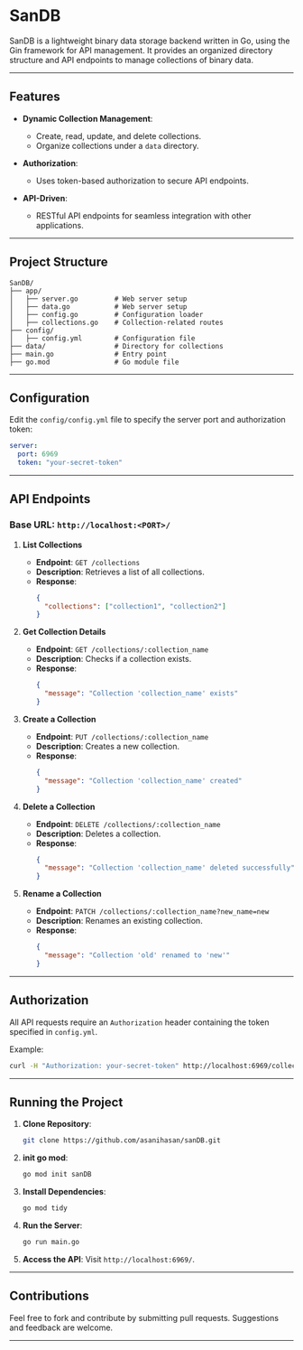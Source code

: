 # SanDB

SanDB is a lightweight binary data storage backend written in Go, using the Gin framework for API management. It provides an organized directory structure and API endpoints to manage collections of binary data.

---

## Features

- **Dynamic Collection Management**:

  - Create, read, update, and delete collections.
  - Organize collections under a `data` directory.

- **Authorization**:

  - Uses token-based authorization to secure API endpoints.

- **API-Driven**:
  - RESTful API endpoints for seamless integration with other applications.

---

## Project Structure

```
SanDB/
├── app/
│   ├── server.go         # Web server setup
│   ├── data.go           # Web server setup
│   ├── config.go         # Configuration loader
│   ├── collections.go    # Collection-related routes
├── config/
│   ├── config.yml        # Configuration file
├── data/                 # Directory for collections
├── main.go               # Entry point
├── go.mod                # Go module file
```

---

## Configuration

Edit the `config/config.yml` file to specify the server port and authorization token:

```yaml
server:
  port: 6969
  token: "your-secret-token"
```

---

## API Endpoints

### **Base URL**: `http://localhost:<PORT>/`

1. **List Collections**

   - **Endpoint**: `GET /collections`
   - **Description**: Retrieves a list of all collections.
   - **Response**:
     ```json
     {
       "collections": ["collection1", "collection2"]
     }
     ```

2. **Get Collection Details**

   - **Endpoint**: `GET /collections/:collection_name`
   - **Description**: Checks if a collection exists.
   - **Response**:
     ```json
     {
       "message": "Collection 'collection_name' exists"
     }
     ```

3. **Create a Collection**

   - **Endpoint**: `PUT /collections/:collection_name`
   - **Description**: Creates a new collection.
   - **Response**:
     ```json
     {
       "message": "Collection 'collection_name' created"
     }
     ```

4. **Delete a Collection**

   - **Endpoint**: `DELETE /collections/:collection_name`
   - **Description**: Deletes a collection.
   - **Response**:
     ```json
     {
       "message": "Collection 'collection_name' deleted successfully"
     }
     ```

5. **Rename a Collection**
   - **Endpoint**: `PATCH /collections/:collection_name?new_name=new`
   - **Description**: Renames an existing collection.
   - **Response**:
     ```json
     {
       "message": "Collection 'old' renamed to 'new'"
     }
     ```

---

## Authorization

All API requests require an `Authorization` header containing the token specified in `config.yml`.

Example:

```bash
curl -H "Authorization: your-secret-token" http://localhost:6969/collection
```

---

## Running the Project

1. **Clone Repository**:

   ```bash
   git clone https://github.com/asanihasan/sanDB.git
   ```

2. **init go mod**:

   ```bash
   go mod init sanDB
   ```

3. **Install Dependencies**:

   ```bash
   go mod tidy
   ```

4. **Run the Server**:

   ```bash
   go run main.go
   ```

5. **Access the API**:
   Visit `http://localhost:6969/`.

---

## Contributions

Feel free to fork and contribute by submitting pull requests. Suggestions and feedback are welcome.

---

